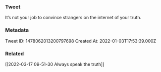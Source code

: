 ### Tweet
It’s not your job to convince strangers on the internet of your truth.

### Metadata
Tweet ID: 1478062013200797698
Created At: 2022-01-03T17:53:39.000Z

### Related
[[2022-03-17 09-51-30 Always speak the truth]]

